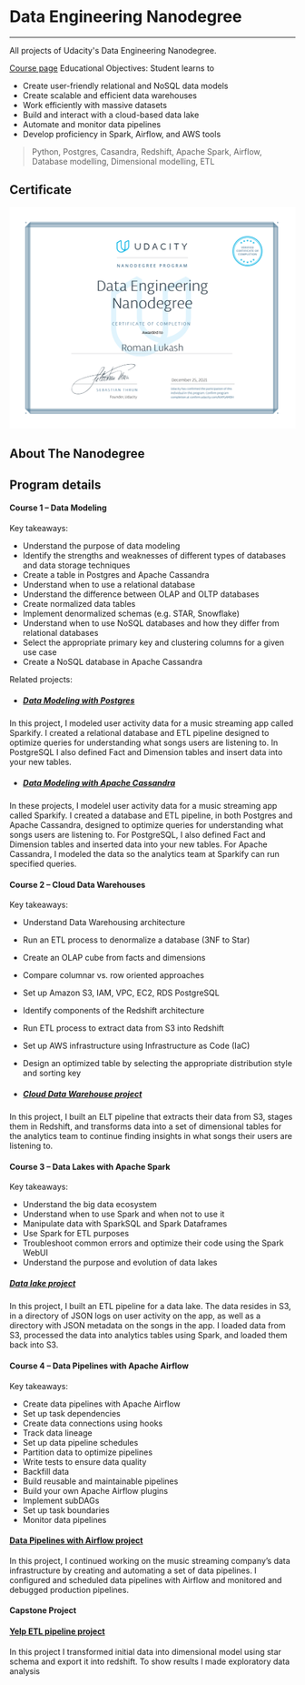 # Data Engineering Nanodegree
---

All projects of Udacity's Data Engineering Nanodegree.

[Course page](https://www.udacity.com/course/data-engineer-nanodegree--nd027)
Educational Objectives: Student learns to
- Create user-friendly relational and NoSQL data models
- Create scalable and efficient data warehouses
- Work efficiently with massive datasets
- Build and interact with a cloud-based data lake
- Automate and monitor data pipelines
- Develop proficiency in Spark, Airflow, and AWS tools

> Python, Postgres, Casandra, Redshift, Apache Spark, Airflow, Database modelling, Dimensional modelling, ETL

## Certificate

<img src="./docs/udacity-dend-cert.svg" alt="certificate" style="zoom:50%;" />

## About The Nanodegree

## Program details

#### **Course 1 – Data Modeling**
Key takeaways:
- Understand the purpose of data modeling
- Identify the strengths and weaknesses of different types
of databases and data storage techniques
- Create a table in Postgres and Apache Cassandra
- Understand when to use a relational database
- Understand the difference between OLAP and OLTP
databases
- Create normalized data tables
- Implement denormalized schemas (e.g. STAR, Snowflake)
- Understand when to use NoSQL databases and how
they differ from relational databases
- Select the appropriate primary key and clustering
columns for a given use case
- Create a NoSQL database in Apache Cassandra

Related projects:
- ##### [Data Modeling with Postgres](https://github.com/happytomatoe/data-modeling-with-postgres)
In this project, I modeled user activity data for a music streaming
app called Sparkify. I created a relational database and ETL
pipeline designed to optimize queries for understanding what songs
users are listening to. In PostgreSQL I also defined Fact and
Dimension tables and insert data into your new tables.
- ##### [Data Modeling with Apache Cassandra](https://github.com/happytomatoe/data-modeling-with-cassandra)
In these projects, I modelel user activity data for a music
streaming app called Sparkify. I created a database and ETL
pipeline, in both Postgres and Apache Cassandra, designed to
optimize queries for understanding what songs users are listening
to. For PostgreSQL, I also defined Fact and Dimension tables
and inserted data into your new tables. For Apache Cassandra, I
modeled the data so  the
analytics team at Sparkify can run specified queries.

#### **Course 2 – Cloud Data Warehouses**
Key takeaways:
- Understand Data Warehousing architecture
- Run an ETL process to denormalize a database (3NF to Star)
- Create an OLAP cube from facts and dimensions
- Compare columnar vs. row oriented approaches
- Set up Amazon S3, IAM, VPC, EC2, RDS PostgreSQL
- Identify components of the Redshift architecture
- Run ETL process to extract data from S3 into Redshift
- Set up AWS infrastructure using Infrastructure as Code
  (IaC)
- Design an optimized table by selecting the appropriate
  distribution style and sorting key

- #####  [Cloud Data Warehouse project](https://github.com/happytomatoe/data-modeling-with-redshift)
In this project, I built an ELT pipeline that
extracts their data from S3, stages them in Redshift, and transforms
data into a set of dimensional tables for the analytics team to
continue finding insights in what songs their users are listening to.

#### **Course 3 – Data Lakes with Apache Spark**
Key takeaways:
- Understand the big data ecosystem
- Understand when to use Spark and when not to use it
- Manipulate data with SparkSQL and Spark Dataframes
- Use Spark for ETL purposes
- Troubleshoot common errors and optimize their code using
  the Spark WebUI
- Understand the purpose and evolution of data lakes

##### [Data lake project](https://github.com/happytomatoe/data-lake)
In this project, I built an ETL pipeline for a data lake. The data
resides in S3, in a directory of JSON logs on user activity on the app,
as well as a directory with JSON metadata on the songs in the app.
I loaded data from S3, processed the data into analytics tables
using Spark, and loaded them back into S3.

#### **Course 4 – Data Pipelines with Apache Airflow**
Key takeaways:
- Create data pipelines with Apache Airflow
- Set up task dependencies
- Create data connections using hooks
- Track data lineage
- Set up data pipeline schedules
- Partition data to optimize pipelines
- Write tests to ensure data quality
- Backfill data
- Build reusable and maintainable pipelines
- Build your own Apache Airflow plugins
- Implement subDAGs
- Set up task boundaries
- Monitor data pipelines


#### [Data Pipelines with Airflow project](https://github.com/happytomatoe/data-pipelines-with-airflow)
In this project, I continued working on the music streaming
company’s data infrastructure by creating and automating a set of
data pipelines. I configured and scheduled data pipelines with
Airflow and monitored and debugged production pipelines.

#### **Capstone Project**
#### [Yelp ETL pipeline project](https://github.com/happytomatoe/yelp-etl-pipeline)
In this project I transformed initial data into dimensional model using star schema and export it into redshift. 
To show results I made exploratory data analysis